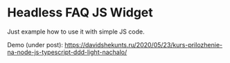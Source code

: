 # Headless FAQ JS Widget

Just example how to use it with simple JS code.

Demo (under post): https://davidshekunts.ru/2020/05/23/kurs-prilozhenie-na-node-js-typescript-ddd-light-nachalo/
